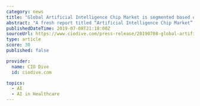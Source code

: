 ```yaml
---
category: news
title: "Global Artificial Intelligence Chip Market is segmented based on chip type, application, industry vertical, technology, and region"
abstract: "A fresh report titled “Artificial Intelligence Chip Market” has been presented ... BFSI, IT & telecom, retail, healthcare, automotive & transportation, and others. Based on region, the market is analyzed across North America, Europe, Asia-Pacific ..."
publishedDateTime: 2019-07-08T21:18:00Z
sourceUrl: https://www.ciodive.com/press-release/20190708-global-artificial-intelligence-chip-market-is-segmented-based-on-chip-type/
type: article
score: 30
published: false

provider:
  name: CIO Dive
  id: ciodive.com

topics:
  - AI
  - AI in Healthcare
---
```

